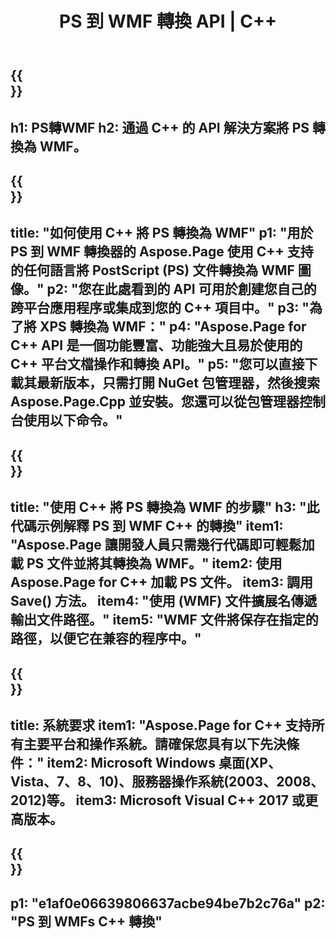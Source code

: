 ﻿---
translation: true
template: /_templates/_conversion-child-cpp.md
title: PS 到 WMF 轉換 API | C++
url: /cpp/conversion/ps-to-wmf/
description: Aspose.Page 為 C++ API 解決方案提供的 PS 到 WMF 轉換。適用於 Windows 32 位、Windows 64 位和 Linux 64 位的 C++ 運行時環境。
informat: PS
outformat: WMF
otherformats: XPS EPS
---

{{<section banner>}}
---
h1: PS轉WMF
h2: 通過 C++ 的 API 解決方案將 PS 轉換為 WMF。
---

{{<section overview>}}
---
title: "如何使用 C++ 將 PS 轉換為 WMF"
p1: "用於 PS 到 WMF 轉換器的 Aspose.Page 使用 C++ 支持的任何語言將 PostScript (PS) 文件轉換為 WMF 圖像。"
p2: "您在此處看到的 API 可用於創建您自己的跨平台應用程序或集成到您的 C++ 項目中。"
p3: "為了將 XPS 轉換為 WMF："
p4: "Aspose.Page for C++ API 是一個功能豐富、功能強大且易於使用的 C++ 平台文檔操作和轉換 API。"
p5: "您可以直接下載其最新版本，只需打開 NuGet 包管理器，然後搜索 Aspose.Page.Cpp 並安裝。您還可以從包管理器控制台使用以下命令。"
---

{{<section feature1>}}
---
title: "使用 C++ 將 PS 轉換為 WMF 的步驟"
h3: "此代碼示例解釋 PS 到 WMF C++ 的轉換"
item1: "Aspose.Page 讓開發人員只需幾行代碼即可輕鬆加載 PS 文件並將其轉換為 WMF。"
item2: 使用 Aspose.Page for C++ 加載 PS 文件。
item3: 調用 Save() 方法。
item4: "使用 (WMF) 文件擴展名傳遞輸出文件路徑。"
item5: "WMF 文件將保存在指定的路徑，以便它在兼容的程序中。"
---

{{<section feature2>}}
---
title: 系統要求
item1: "Aspose.Page for C++ 支持所有主要平台和操作系統。請確保您具有以下先決條件："
item2: Microsoft Windows 桌面(XP、Vista、7、8、10)、服務器操作系統(2003、2008、2012)等。
item3: Microsoft Visual C++ 2017 或更高版本。
---

{{<section gist>}}
---
p1: "e1af0e06639806637acbe94be7b2c76a"
p2: "PS 到 WMFs C++ 轉換"
---
